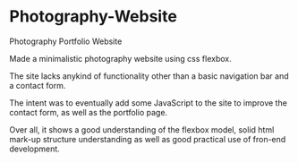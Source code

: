 # Photography-Website
Photography Portfolio Website

Made a minimalistic photography website using css flexbox.

The site lacks anykind of functionality other than a basic navigation bar and a contact form.

The intent was to eventually add some JavaScript to the site to improve the contact form, as well as the portfolio page.

Over all, it shows a good understanding of the flexbox model, solid html mark-up structure understanding as well as good practical use of fron-end development.
